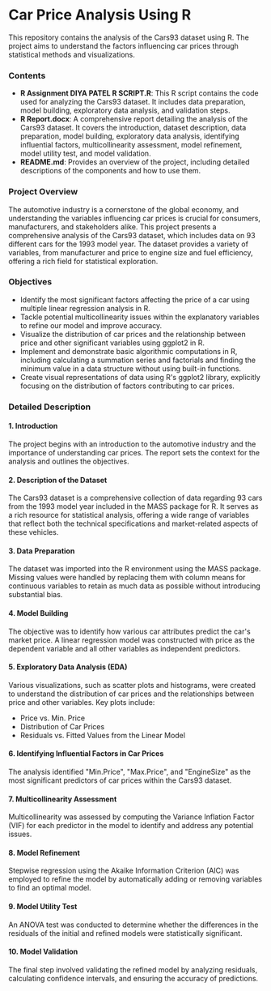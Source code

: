 
# Car Price Analysis Using R

This repository contains the analysis of the Cars93 dataset using R. The project aims to understand the factors influencing car prices through statistical methods and visualizations.

### Contents
- **R Assignment DIYA PATEL R SCRIPT.R**: This R script contains the code used for analyzing the Cars93 dataset. It includes data preparation, model building, exploratory data analysis, and validation steps.
- **R Report.docx**: A comprehensive report detailing the analysis of the Cars93 dataset. It covers the introduction, dataset description, data preparation, model building, exploratory data analysis, identifying influential factors, multicollinearity assessment, model refinement, model utility test, and model validation.
- **README.md**: Provides an overview of the project, including detailed descriptions of the components and how to use them.

### Project Overview
The automotive industry is a cornerstone of the global economy, and understanding the variables influencing car prices is crucial for consumers, manufacturers, and stakeholders alike. This project presents a comprehensive analysis of the Cars93 dataset, which includes data on 93 different cars for the 1993 model year. The dataset provides a variety of variables, from manufacturer and price to engine size and fuel efficiency, offering a rich field for statistical exploration.

### Objectives
- Identify the most significant factors affecting the price of a car using multiple linear regression analysis in R.
- Tackle potential multicollinearity issues within the explanatory variables to refine our model and improve accuracy.
- Visualize the distribution of car prices and the relationship between price and other significant variables using ggplot2 in R.
- Implement and demonstrate basic algorithmic computations in R, including calculating a summation series and factorials and finding the minimum value in a data structure without using built-in functions.
- Create visual representations of data using R's ggplot2 library, explicitly focusing on the distribution of factors contributing to car prices.

### Detailed Description

#### 1. Introduction
The project begins with an introduction to the automotive industry and the importance of understanding car prices. The report sets the context for the analysis and outlines the objectives.

#### 2. Description of the Dataset
The Cars93 dataset is a comprehensive collection of data regarding 93 cars from the 1993 model year included in the MASS package for R. It serves as a rich resource for statistical analysis, offering a wide range of variables that reflect both the technical specifications and market-related aspects of these vehicles.

#### 3. Data Preparation
The dataset was imported into the R environment using the MASS package. Missing values were handled by replacing them with column means for continuous variables to retain as much data as possible without introducing substantial bias.

#### 4. Model Building
The objective was to identify how various car attributes predict the car's market price. A linear regression model was constructed with price as the dependent variable and all other variables as independent predictors.

#### 5. Exploratory Data Analysis (EDA)
Various visualizations, such as scatter plots and histograms, were created to understand the distribution of car prices and the relationships between price and other variables. Key plots include:
- Price vs. Min. Price
- Distribution of Car Prices
- Residuals vs. Fitted Values from the Linear Model

#### 6. Identifying Influential Factors in Car Prices
The analysis identified "Min.Price", "Max.Price", and "EngineSize" as the most significant predictors of car prices within the Cars93 dataset.

#### 7. Multicollinearity Assessment
Multicollinearity was assessed by computing the Variance Inflation Factor (VIF) for each predictor in the model to identify and address any potential issues.

#### 8. Model Refinement
Stepwise regression using the Akaike Information Criterion (AIC) was employed to refine the model by automatically adding or removing variables to find an optimal model.

#### 9. Model Utility Test
An ANOVA test was conducted to determine whether the differences in the residuals of the initial and refined models were statistically significant.

#### 10. Model Validation
The final step involved validating the refined model by analyzing residuals, calculating confidence intervals, and ensuring the accuracy of predictions.

